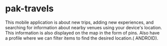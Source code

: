 # pak-travels
This mobile application is  about new trips, adding new experiences, and searching for information about nearby venues using your device's location. This information is also displayed on the map in the form of pins. Also have a profile where we can filter items to find the desired location.( ANDROID).
